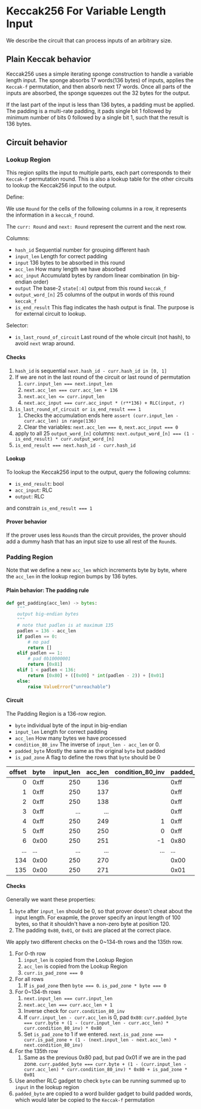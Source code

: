 # Keccak256 For Variable Length Input

We describe the circuit that can process inputs of an arbitrary size.

## Plain Keccak behavior

Keccak256 uses a simple iterating sponge construction to handle a variable length input. The sponge absorbs 17 words(136 bytes) of inputs, applies the `Keccak-f` permutation, and then absorb next 17 words. Once all parts of the inputs are absorbed, the sponge squeezes out the 32 bytes for the output.

If the last part of the input is less than 136 bytes, a padding must be applied. The padding is a multi-rate padding, it pads single bit 1 followed by minimum number of bits 0 followed by a single bit 1, such that the result is 136 bytes.

## Circuit behavior

### Lookup Region

This region splits the input to multiple parts, each part corresponds to their `Keccak-f` permutation round.
This is also a lookup table for the other circuits to lookup the Keccak256 input to the output.

Define:

We use `Round` for the cells of the following columns in a row, it represents the information in a `keccak_f` round.

The `curr: Round` and `next: Round` represent the current and the next row.

Columns:

- `hash_id` Sequential number for grouping different hash
- `input_len` Length for correct padding
- `input` 136 bytes to be absorbed in this round
- `acc_len` How many length we have absorbed
- `acc_input` Accumulatd bytes by random linear combination (in big-endian order)
- `output` The base-2 `state[:4]` output from this round `keccak_f`
- `output_word_[n]` 25 columns of the output in words of this round `keccak_f`
- `is_end_result` This flag indicates the hash output is final. The purpose is for external circuit to lookup.

Selector:

- `is_last_round_of_circuit` Last round of the whole circuit (not hash), to avoid `next` wrap around.

#### Checks

1. `hash_id` is sequential `next.hash_id - curr.hash_id in [0, 1]`
2. If we are not in the last round of the circuit or last round of permutation
   1. `curr.input_len === next.input_len`
   2. `next.acc_len === curr.acc_len + 136`
   3. `next.acc_len <= curr.input_len`
   4. `next.acc_input === curr.acc_input * (r**136) + RLC(input, r)`
3. `is_last_round_of_circuit or is_end_result === 1`
   1. Checks the accumulation ends here `assert (curr.input_len - curr.acc_len) in range(136)`
   2. Clear the variables:  `next.acc_len === 0`, `next.acc_input === 0`
4. apply to all 25 `output_word_[n]` columns: `next.output_word_[n] === (1 - is_end_result) * curr.output_word_[n]`
5. `is_end_result === next.hash_id - curr.hash_id`

#### Lookup

To lookup the Keccak256 input to the output, query the following columns:

- `is_end_result`: bool
- `acc_input`: RLC
- `output`: RLC

and constrain `is_end_result === 1`

#### Prover behavior

If the prover uses less `Round`s than the circuit provides, the prover should add a dummy hash that has an input size to use all rest of the `Round`s.

### Padding Region

Note that we define a new `acc_len` which increments byte by byte, where the `acc_len` in the lookup region bumps by 136 bytes.

#### Plain behavior: The padding rule

```python
def get_padding(acc_len) -> bytes:
    """
    output big-endian bytes
    """
    # note that padlen is at maximum 135
    padlen = 136 - acc_len 
    if padlen == 0:
        # no pad
        return []
    elif padlen == 1:
        # pad 0b10000001
        return [0x81]
    elif 1 < padlen < 136:
        return [0x80] + ([0x00] * int(padlen - 2)) + [0x01]
    else:
        raise ValueError("unreachable")
```

#### Circuit

The Padding Region is a 136-row region.

- `byte` individual byte of the input in big-endian
- `input_len` Length for correct padding
- `acc_len` How many bytes we have processed
- `condition_80_inv` The inverse of `input_len - acc_len` or 0.
- `padded_byte` Mostly the same as the original `byte` but padded
- `is_pad_zone` A flag to define the rows that `byte` should be 0

| offset | byte | input_len | acc_len | condition_80_inv | padded_byte | is_pad_zone |
| -----: | :--- | --------: | ------: | ---------------: | :---------- | ----------: |
|      0 | 0xff |       250 |     136 |                  | 0xff        |           0 |
|      1 | 0xff |       250 |     137 |                  | 0xff        |           0 |
|      2 | 0xff |       250 |     138 |                  | 0xff        |           0 |
|      3 | 0xff |       ... |     ... |                  | 0xff        |           0 |
|      4 | 0xff |       250 |     249 |                1 | 0xff        |           0 |
|      5 | 0xff |       250 |     250 |                0 | 0xff        |           0 |
|      6 | 0x00 |       250 |     251 |               -1 | 0x80        |           1 |
|    ... | ...  |       ... |     ... |              ... | ...         |         ... |
|    134 | 0x00 |       250 |     270 |                  | 0x00        |           1 |
|    135 | 0x00 |       250 |     271 |                  | 0x01        |           1 |

#### Checks

Generally we want these properties:

1. `byte` after `input_len` should be 0, so that prover doesn't cheat about the input length. For exapmle, the prover specify an input length of 100 bytes, so that it shouldn't have a non-zero byte at position 120.
2. The padding `0x80`, `0x01`, or `0x81` are placed at the correct place.

We apply two different checks on the 0~134-th rows and the 135th row.

1. For 0-th row
   1. `input_len` is copied from the Lookup Region
   2. `acc_len` is copied from the Lookup Region
   3. `curr.is_pad_zone === 0`
2. For all rows
   1. If `is_pad_zone` then `byte === 0`. `is_pad_zone * byte === 0`
3. For 0~134-th rows
   1. `next.input_len === curr.input_len`
   2. `next.acc_len === curr.acc_len + 1`
   3. Inverse check for `curr.condition_80_inv`
   4. If `curr.input_len - curr.acc_len` is 0, pad `0x80`: `curr.padded_byte === curr.byte + (1 - (curr.input_len - curr.acc_len) * curr.condition_80_inv) * 0x80`
   5. Set `is_pad_zone` to 1 if we entered. `next.is_pad_zone === curr.is_pad_zone + (1 - (next.input_len - next.acc_len) * next.condition_80_inv)`
4. For the 135th row
   1. Same as the previous 0x80 pad, but pad 0x01 if we are in the pad zone. `curr.padded_byte === curr.byte + (1 - (curr.input_len - curr.acc_len) * curr.condition_80_inv) * 0x80 + is_pad_zone * 0x01`
5. Use another RLC gadget to check `byte` can be running summed up to `input` in the lookup region
6. `padded_byte` are copied to a word builder gadget to build padded words, which would later be copied to the `Keccak-f` permutation
